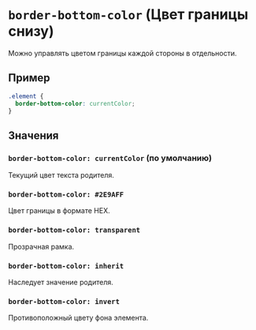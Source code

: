 # `border-bottom-color` (Цвет границы снизу)

Можно управлять цветом границы каждой стороны в отдельности.

## Пример

```css
.element {
  border-bottom-color: currentColor;
}
```

## Значения

### `border-bottom-color: currentColor` (по умолчанию)

Текущий цвет текста родителя.

### `border-bottom-color: #2E9AFF`

Цвет границы в формате HEX.

### `border-bottom-color: transparent`

Прозрачная рамка.

### `border-bottom-color: inherit`

Наследует значение родителя.

### `border-bottom-color: invert`

Противоположный цвету фона элемента.
